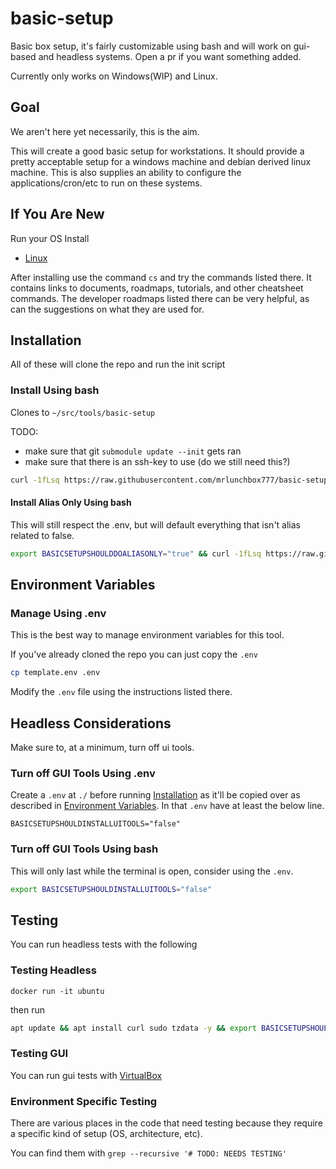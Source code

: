 # basic-setup

Basic box setup, it's fairly customizable using bash and will work on gui-based and headless systems. Open a pr if you want something added.

Currently only works on Windows(WIP) and Linux.

## Goal

We aren't here yet necessarily, this is the aim.

This will create a good basic setup for workstations. It should provide a pretty acceptable setup for a windows machine and debian derived linux machine. This is also supplies an ability to configure the applications/cron/etc to run on these systems.

## If You Are New

Run your OS Install

* [Linux](#install-using-bash)

After installing use the command `cs` and try the commands listed there. It contains links to documents, roadmaps, tutorials, and other cheatsheet commands. The developer roadmaps listed there can be very helpful, as can the suggestions on what they are used for.

## Installation

All of these will clone the repo and run the init script

### Install Using bash

Clones to `~/src/tools/basic-setup`

TODO:

* make sure that git `submodule update --init` gets ran
* make sure that there is an ssh-key to use (do we still need this?)

```bash
curl -1fLsq https://raw.githubusercontent.com/mrlunchbox777/basic-setup/main/basic-setup.sh | sh
```

#### Install Alias Only Using bash

This will still respect the .env, but will default everything that isn't alias related to false.

```bash
export BASICSETUPSHOULDDOALIASONLY="true" && curl -1fLsq https://raw.githubusercontent.com/mrlunchbox777/basic-setup/main/basic-setup.sh | sh
```

## Environment Variables

### Manage Using .env

This is the best way to manage environment variables for this tool.

If you've already cloned the repo you can just copy the `.env`
```bash
cp template.env .env
```

Modify the `.env` file using the instructions listed there.

## Headless Considerations

Make sure to, at a minimum, turn off ui tools.

### Turn off GUI Tools Using .env

Create a `.env` at `./` before running [Installation](#installation) as it'll be copied over as described in [Environment Variables](#environment-variables). In that `.env` have at least the below line.

```dotenv
BASICSETUPSHOULDINSTALLUITOOLS="false"
```

### Turn off GUI Tools Using bash

This will only last while the terminal is open, consider using the `.env`.

```bash
export BASICSETUPSHOULDINSTALLUITOOLS="false"
```

## Testing

You can run headless tests with the following

### Testing Headless

`docker run -it ubuntu`

then run

```bash
apt update && apt install curl sudo tzdata -y && export BASICSETUPSHOULDINSTALLUITOOLS="false" && echo "Europe/Zurich" > /etc/timezone && dpkg-reconfigure -f noniteractive tzdata && curl -1fLsq https://raw.githubusercontent.com/mrlunchbox777/basic-setup/main/basic-setup.sh | sh
```

### Testing GUI

You can run gui tests with [VirtualBox](https://www.virtualbox.org/wiki/Downloads)

### Environment Specific Testing

There are various places in the code that need testing because they require a specific kind of setup (OS, architecture, etc).

You can find them with `grep --recursive '# TODO: NEEDS TESTING'`
